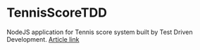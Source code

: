 # TennisScoreTDD
NodeJS application for Tennis score system built by Test Driven Development.
[Article link](https://jsguild.com/tennis-score-system-using-tdd-in-js-part-1/)
